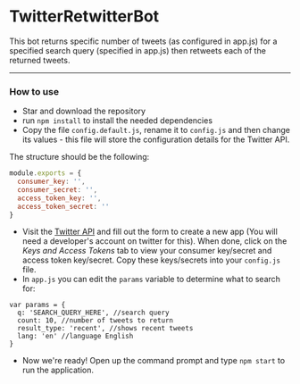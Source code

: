 # TwitterRetwitterBot

This bot returns specific number of tweets (as configured in app.js) for a specified search query (specified in app.js) then retweets each of the returned tweets.

---

### How to use
* Star and download the repository
* run `npm install` to install the needed dependencies
* Copy the file `config.default.js`, rename it to `config.js` and then change its values - this file will store the configuration details for the Twitter API. 

The structure should be the following:
```js
module.exports = {
  consumer_key: '',
  consumer_secret: '',
  access_token_key: '',
  access_token_secret: ''
}
```

* Visit the [Twitter API](https://apps.twitter.com/app/new) and fill out the form to create a new app (You will need a developer's account on twitter for this). When done, click on the _Keys and Access Tokens_ tab to view your consumer key/secret and access token key/secret. Copy these keys/secrets into your `config.js` file.
* In `app.js` you can edit the `params` variable to determine what to search for:
```
var params = {
  q: 'SEARCH_QUERY_HERE', //search query
  count: 10, //number of tweets to return
  result_type: 'recent', //shows recent tweets
  lang: 'en' //language English
}
```

* Now we're ready! Open up the command prompt and type `npm start` to run the application.
